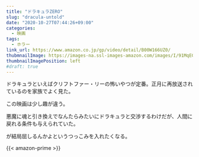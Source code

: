 ```yaml
---
title: "ドラキュラZERO"
slug: "dracula-untold"
date: "2020-10-27T07:44:26+09:00"
categories:
  - 映画
tags:
  - ホラー
link_url: https://www.amazon.co.jp/gp/video/detail/B00W166UZ0/
thubmnailImage: https://images-na.ssl-images-amazon.com/images/I/91MqEGiezrL._SX300_.jpg
thumbnailImagePosition: left
#draft: true
---
```

ドラキュラといえばクリフトファー・リーの怖いやつが定番。正月に再放送されているのを家族でよく見た。
<!--more-->
この映画は少し趣が違う。

悪魔に魂と引き換えでなんたらみたいにドラキュラと交渉するわけだが、人間に戻れる条件も与えられていた。

が結局屈しるんかよというつっこみを入れたくなる。

{{< amazon-prime >}}
